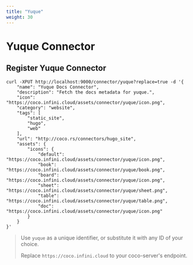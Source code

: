 ```yaml
---
title: "Yuque"
weight: 30
---
```


# Yuque Connector

## Register Yuque Connector

```shell
curl -XPUT http://localhost:9000/connector/yuque?replace=true -d '{
    "name": "Yuque Docs Connector", 
    "description": "Fetch the docs metadata for yuque.", 
    "icon": "https://coco.infini.cloud/assets/connector/yuque/icon.png", 
    "category": "website", 
    "tags": [
        "static_site", 
        "hugo", 
        "web"
    ], 
    "url": "http://coco.rs/connectors/hugo_site", 
    "assets": {
        "icons": {
            "default": "https://coco.infini.cloud/assets/connector/yuque/icon.png", 
            "book": "https://coco.infini.cloud/assets/connector/yuque/book.png", 
            "board": "https://coco.infini.cloud/assets/connector/yuque/icon.png", 
            "sheet": "https://coco.infini.cloud/assets/connector/yuque/sheet.png", 
            "table": "https://coco.infini.cloud/assets/connector/yuque/table.png", 
            "doc": "https://coco.infini.cloud/assets/connector/yuque/icon.png"
        }
    }
}'
```


> Use `yuque` as a unique identifier, or substitute it with any ID of your choice.
>
> Replace `https://coco.infini.cloud` to your coco-server's endpoint.
